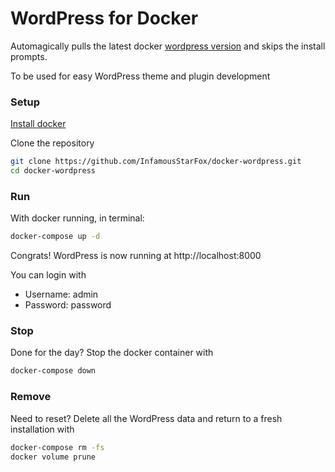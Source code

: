 # WordPress for Docker

Automagically pulls the latest docker [wordpress version](https://hub.docker.com/_/wordpress/) and skips the install prompts.

To be used for easy WordPress theme and plugin development

### Setup
[Install docker](https://www.docker.com/products/docker-desktop)

Clone the repository
```bash
git clone https://github.com/InfamousStarFox/docker-wordpress.git
cd docker-wordpress
```

### Run
With docker running, in terminal:
```bash
docker-compose up -d
```
Congrats! WordPress is now running at
http://localhost:8000

You can login with
- Username: admin
- Password: password

### Stop
Done for the day? Stop the docker container with
```bash
docker-compose down
```
### Remove
Need to reset? Delete all the WordPress data and return to a fresh installation with 
```bash
docker-compose rm -fs
docker volume prune
```
